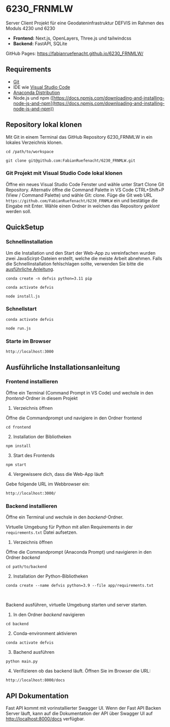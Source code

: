 # 6230_FRNMLW

Server Client Projekt für eine Geodateninfrastruktur DEFVIS im Rahmen des Moduls 4230 und 6230

- **Frontend:** Next.js, OpenLayers, Three.js und tailwindcss
- **Backend:** FastAPI, SQLite

GitHub Pages: <a href="https://fabianruefenacht.github.io/6230_FRNMLW/" target="_blank">https://fabianruefenacht.github.io/6230_FRNMLW/</a>

## Requirements

- [Git](https://git-scm.com/)
- IDE wie [Visual Studio Code](https://code.visualstudio.com/)
- [Anaconda Distribution](https://www.anaconda.com/products/distribution)
- Node.js und npm ([https://docs.npmjs.com/downloading-and-installing-node-js-and-npm](https://docs.npmjs.com/downloading-and-installing-node-js-and-npm))

## Repository lokal klonen

Mit Git in einem Terminal das GitHub Repository 6230_FRNMLW in ein lokales Verzeichnis klonen.

```shell
cd /path/to/workspace
```

```shell
git clone git@github.com:FabianRuefenacht/6230_FRNMLW.git
```

### Git Projekt mit Visual Studio Code lokal klonen

Öffne ein neues Visual Studio Code Fenster und wähle unter Start Clone Git Repository. Alternativ öffne die Command Palette in VS Code CTRL+Shift+P (View / Command Palette) und wähle Git: clone. Füge die Git web URL `https://github.com/FabianRuefenacht/6230_FRNMLW` ein und bestätige die Eingabe mit Enter. Wähle einen Ordner in welchen das Repository _geklont_ werden soll.

## QuickSetup

### Schnellinstallation

Um die Installation und den Start der Web-App zu vereinfachen wurden zwei JavaScirpt-Dateien erstellt, welche die meiste Arbeit abnehmen. Falls die Schnellinstallation fehlschlagen sollte, verwenden Sie bitte die <a href="https://github.com/FabianRuefenacht/6230_FRNMLW/blob/main/README.md#ausf%C3%BChrliche-installationsanleitung" target="_blank">ausführliche Anleitung</a>.

```shell
conda create -n defvis python=3.11 pip
```

```shell
conda activate defvis
```

```shell
node install.js
```

### Schnellstart

```shell
conda activate defvis
```

```shell
node run.js
```

### Starte im Browser

```
http://localhost:3000
```

## Ausführliche Installationsanleitung

### Frontend installieren

Öffne ein Terminal (Command Prompt in VS Code) und wechsle in den _frontend_-Ordner in diesem Projekt

1.  Verzeichnis öffnen

Öffne die Commandprompt und navigiere in den Ordner frontend

```shell
cd frontend
```

2.  Installation der Bibliotheken

```shell
npm install
```

3.  Start des Frontends

```shell
npm start
```

4.  Vergewissere dich, dass die Web-App läuft

Gebe folgende URL im Webbrowser ein:

```shell
http://localhost:3000/
```

### Backend installieren

Öffne ein Terminal und wechsle in den _backend_-Ordner.

Virtuelle Umgebung für Python mit allen Requirements in der `requirements.txt` Datei aufsetzen.

1.  Verzeichnis öffnen

Öffne die Commandprompt (Anaconda Prompt) und navigieren in den Ordner _backend_

```shell
cd path/to/backend
```

2.  Installation der Python-Bibliotheken

```shell
conda create --name defvis python=3.9 --file app/requirements.txt
```

<br />

Backend ausführen, virtuelle Umgebung starten und server starten.

1.  In den Ordner _backend_ navigieren

```shell
cd backend
```

2.  Conda-environment aktivieren

```shell
conda activate defvis
```

3.  Bachend ausführen

```shell
python main.py
```

4.  Verifizieren ob das backend läuft. Öffnen Sie im Browser die URL:

```shell
http://localhost:8000/docs
```

## API Dokumentation

Fast API kommt mit vorinstallierter Swagger UI. Wenn der Fast API Backen Server läuft, kann auf die Dokumentation der API über Swagger UI auf <a href="http://localhost:8000/docs" target="_blank">http://localhost:8000/docs</a> verfügbar.
